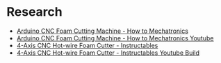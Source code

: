 # Research
* [Arduino CNC Foam Cutting Machine - How to Mechatronics](https://howtomechatronics.com/projects/arduino-cnc-foam-cutting-machine/)
* [Arduino CNC Foam Cutting Machine - How to Mechatronics Youtube](https://www.youtube.com/watch?v=oIKEYM-lMWQ)
* [4-Axis CNC Hot-wire Foam Cutter - Instructables](https://www.instructables.com/4-Axis-CNC-Hot-wire-Foam-Cutter-ArduinoRamps14/)
* [4-Axis CNC Hot-wire Foam Cutter - Instructables Youtube Build](https://www.youtube.com/watch?v=cQN6KdKg7DI)
